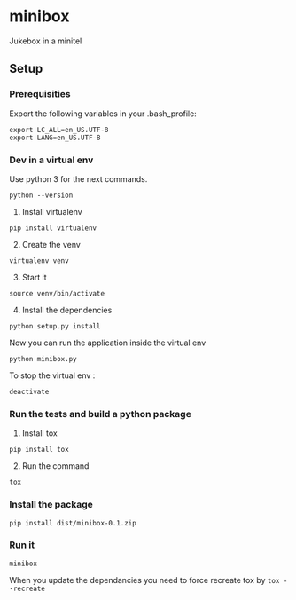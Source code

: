 # minibox
Jukebox in a minitel

## Setup

### Prerequisities
Export the following variables in your .bash_profile: 
```
export LC_ALL=en_US.UTF-8
export LANG=en_US.UTF-8
```

### Dev in a virtual env
Use python 3 for the next commands. 
```
python --version
```
1. Install virtualenv 
```
pip install virtualenv
```
2. Create the venv 
```
virtualenv venv
```
3. Start it 
```
source venv/bin/activate
```
4. Install the dependencies 
```
python setup.py install
```

Now you can run the application inside the virtual env
```
python minibox.py
```

To stop the virtual env : 
```
deactivate
```

### Run the tests and build a python package
1. Install tox 
```
pip install tox
```
2. Run the command 
```
tox
```

### Install the package
```
pip install dist/minibox-0.1.zip
```

### Run it
```
minibox
```

When you update the dependancies you need to force recreate tox by ``tox --recreate``